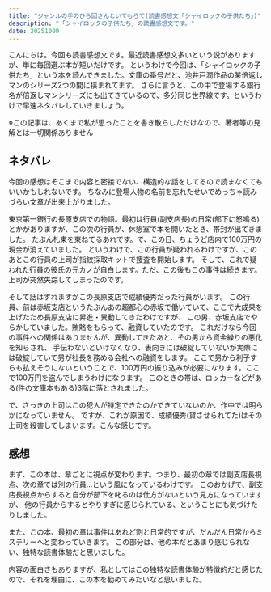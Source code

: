 ```yaml
---
title: "ジャンルの手のひら回さんといてもろて(読書感想文「シャイロックの子供たち」)"
description: "「シャイロックの子供たち」の読書感想文です。"
date: 20251009
---
```

こんにちは。今回も読書感想文です。最近読書感想文多いという説がありますが、単に毎回選ぶ本が短いだけです。
というわけで今回は、「シャイロックの子供たち」という本を読んできました。文庫の番号だと、池井戸潤作品の某倍返しマンのシリーズ2つの間に挟まれてます。
さらに言うと、この中で登場する銀行名が倍返しマンシリーズにも出てきているので、多分同じ世界線です。というわけで早速ネタバレしていきましょう。

※この記事は、あくまで私が思ったことを書き散らしただけなので、著者等の見解とは一切関係ありません
## ネタバレ
今回の感想はそこまで内容と密接でない、構造的な話をしてるので読まなくてもいいかもしれないです。
ちなみに登場人物の名前を忘れたせいでめっちゃ読みづらい文章が出来上がりました。

東京第一銀行の長原支店での物語。最初は行員(副支店長)の日常(部下に怒鳴る)とかがありますが、この次の行員が、休憩室で本を開いたとき、帯封が出てきました。
たぶん札束を束ねてるあれです。で、この日、ちょうど店内で100万円の現金が消えていました。
というわけで、この行員が疑われるわけですが、このあとこの行員の上司が指紋採取キットで捜査を開始します。
そして、これで疑われた行員の彼氏の元カノが自白します。ただ、この後もこの事件は続きます。上司が突然失踪してしまったのです。

そして話はずれますがこの長原支店で成績優秀だった行員がいます。
この行員、前は赤坂支店というたぶんあの超都心の赤坂で働いていて、ここで大成果を上げたため長原支店に昇進・異動してきたわけですが、
この男、赤坂支店でやらかしていました。賄賂をもらって、融資していたのです。
これだけなら今回の事件への関係はありませんが、異動してきたあと、その男から資金繰りの悪化を知らされ、
手伝わないといけなくなり、表向きには破綻していないが実際には破綻していて男が社長を務める会社への融資をします。
ここで男から利子すらも払えそうにないということで、100万円の振り込みが必要になります。ここで100万円を盗んでしまうわけになります。
このときの帯は、ロッカーなどがある(件の文庫本もある)3階に落とされました。

で、さっきの上司はこの犯人が特定できたのかできていないのか、作中では明らかになっていません。
ですが、これが原因で、成績優秀(貸させられてた)はその上司を殺害してしまいます。こんな感じです。
## 感想
まず、この本は、章ごとに視点が変わります。つまり、最初の章では副支店長視点、次の章では別の行員…という風になっているわけです。
このおかげで、副支店長視点からすると自分が部下を叱るのは仕方がないという見方になっていますが、
他の行員からするとやりすぎに感じられている、ということにも気づけたりしました。

また、この本、最初の章は事件はあれど割と日常的ですが、だんだん日常からミステリーへと変わっていきます。
この部分は、他の本だとあまり感じられない、独特な読書体験だと思いました。

内容の面白さもありますが、私としてはこの独特な読書体験が特徴的だと感じたので、それを理由に、この本を勧めてみたいなと思いました。
